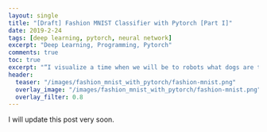 ```yaml
---
layout: single
title: "[Draft] Fashion MNIST Classifier with Pytorch [Part I]"
date: 2019-2-24
tags: [deep learning, pytorch, neural network]
excerpt: "Deep Learning, Programming, Pytorch"
comments: true
toc: true
excerpt: "“I visualize a time when we will be to robots what dogs are to humans, and I’m rooting for the machines.” —Claude Shannon"
header:
  teaser: "/images/fashion_mnist_with_pytorch/fashion-mnist.png"
  overlay_image: "/images/fashion_mnist_with_pytorch/fashion-mnist.png"
  overlay_filter: 0.8
---
```


I will update this post very soon.
